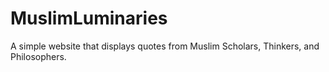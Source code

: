 # MuslimLuminaries

A simple website that displays quotes from Muslim Scholars, Thinkers, and Philosophers.
